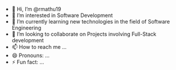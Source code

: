 - 👋 Hi, I’m @rmathu19
- 👀 I’m interested in Software Development
- 🌱 I’m currently learning new technologies in the field of Software Engineering
- 💞️ I’m looking to collaborate on Projects involving Full-Stack development
- 📫 How to reach me ...
- 😄 Pronouns: ...
- ⚡ Fun fact: ...

<!---
rmathu19/rmathu19 is a ✨ special ✨ repository because its `README.md` (this file) appears on your GitHub profile.
You can click the Preview link to take a look at your changes.
--->
